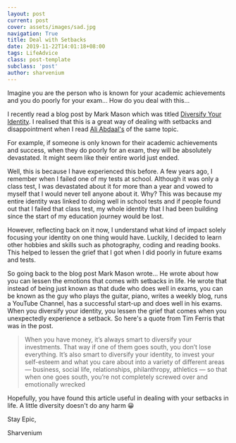 ```yaml
---
layout: post
current: post
cover: assets/images/sad.jpg
navigation: True
title: Deal with Setbacks
date: 2019-11-22T14:01:18+08:00
tags: LifeAdvice
class: post-template
subclass: 'post'
author: sharvenium
---
```

Imagine you are the person who is known for your academic achievements and you do poorly for your exam... How do you deal with this...

I recently read a blog post by Mark Mason which was titled [Diversify Your Identity](https://markmanson.net/diversify-your-identity). I realised that this is a great way of dealing with setbacks and disappointment when I read [Ali Abdaal's](https://aliabdaal.com/bad-grades/) of the same topic.

For example, if someone is only known for their academic achievements and success, when they do poorly for an exam, they will be absolutely devastated. It might seem like their entire world just ended.

Well, this is because I have experienced this before. A few years ago, I remember when I failed one of my tests at school. Although it was only a class test, I was devastated about it for more than a year and vowed to myself that I would never tell anyone about it. Why? This was because my entire identity was linked to doing well in school tests and if people found out that I failed that class test, my whole identity that I had been building since the start of my education journey would be lost.

However, reflecting back on it now, I understand what kind of impact solely focusing your identity on one thing would have. Luckily, I decided to learn other hobbies and skills such as photography, coding and reading books. This helped to lessen the grief that I got when I did poorly in future exams and tests.

So going back to the blog post Mark Mason wrote... He wrote about how you can lessen the emotions that comes with setbacks in life. He wrote that instead of being just known as that dude who does well in exams, you can be known as the guy who plays the guitar, piano, writes a weekly blog, runs a YouTube Channel, has a successful start-up and does well in his exams. When you diversify your identity, you lessen the grief that comes when you unexpectedly experience a setback. So here's a quote from Tim Ferris that was in the post.

> When you have money, it’s always smart to diversify your investments. That way if one of them goes south, you don’t lose everything. It’s also smart to diversify your identity, to invest your self-esteem and what you care about into a variety of different areas — business, social life, relationships, philanthropy, athletics — so that when one goes south, you’re not completely screwed over and emotionally wrecked

Hopefully, you have found this article useful in dealing with your setbacks in life. A little diversity doesn't do any harm 😀

Stay Epic,

Sharvenium